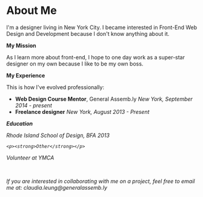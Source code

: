 
<html>
<head>
<title>About Me</title>
</head>

<body>
<h1>About Me</h1>
<p>I'm a designer living in New York City. I became interested in Front-End Web Design and Development because I don't know anything about it.</p>

<p><strong>My Mission</strong><p>
<p>As I learn more about front-end, I hope to one day work as a super-star designer on my own because I like to be my own boss.</p>

<p><strong>My Experience</strong><p>
<p>This is how I've evolved professionally:</p>
<ul>
<li><strong>Web Design Course Mentor</strong>, General Assemb.ly
<em>New York, September 2014 - present</em> </li>

<li><strong>Freelance designer</strong> 
	<em>New York, August 2013 - Present</e></li>


</ul>
<p><strong>Education</strong></p>
<p>Rhode Island School of Design, BFA 2013<p>

	<p><strong>Other</strong></p>
<p>Volunteer at YMCA</p>

<br>

<p>If you are interested in collaborating with me on a project, feel free to email me at: <a href:"http://claudia.leung@generalassemb.ly">claudia.leung@generalassemb.ly</a></p>



</body>

</html>
